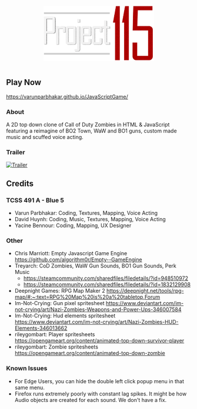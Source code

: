 <img src="Assets/Images/Logo.png" alt="Project 115" width="300" height="150" style="display: block; margin: 0 auto"> <br>
## Play Now
https://varunparbhakar.github.io/JavaScriptGame/
### About
A 2D top down clone of Call of Duty Zombies in HTML & JavaScript featuring a reimagine of BO2 Town, WaW and BO1 guns, custom made music and scuffed voice acting. <br>
### Trailer
[![Trailer](https://i.ytimg.com/vi/tio99lsWwMc/hqdefault.jpg?sqp=-oaymwEcCNACELwBSFXyq4qpAw4IARUAAIhCGAFwAcABBg==&rs=AOn4CLBQ3PfIrlQzoRN4-letMlw4Kz5hTg)](https://www.youtube.com/watch?v=tio99lsWwMc)
## Credits
### TCSS 491 A - Blue 5 
- Varun Parbhakar: Coding, Textures, Mapping, Voice Acting<br>
- David Huynh: Coding, Music, Textures, Mapping, Voice Acting <br>
- Yacine Bennour: Coding, Mapping, UX Designer <br>
### Other
- Chris Marriott: Empty Javascript Game Engine https://github.com/algorithm0r/Empty--GameEngine
- Treyarch: CoD Zombies, WaW Gun Sounds, BO1 Gun Sounds, Perk Music
  - https://steamcommunity.com/sharedfiles/filedetails/?id=948510972
  - https://steamcommunity.com/sharedfiles/filedetails/?id=1832129908
- Deepnight Games: RPG Map Maker 2 https://deepnight.net/tools/rpg-map/#:~:text=RPG%20Map%20is%20a%20tabletop,Forum
- Im-Not-Crying: Gun pixel spritesheet https://www.deviantart.com/im-not-crying/art/Nazi-Zombies-Weapons-and-Power-Ups-346007584
- Im-Not-Crying: Hud elements spritesheet https://www.deviantart.com/im-not-crying/art/Nazi-Zombies-HUD-Elements-346013662
- rileygombart: Player spritesheets https://opengameart.org/content/animated-top-down-survivor-player
- rileygombart: Zombie spritesheets https://opengameart.org/content/animated-top-down-zombie
### Known Issues
- For Edge Users, you can hide the double left click popup menu in that same menu.
- Firefox runs extremely poorly with constant lag spikes. It might be how Audio objects are created for each sound. We don't have a fix.
